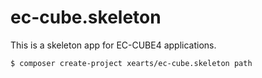 # ec-cube.skeleton

This is a skeleton app for EC-CUBE4 applications.

    $ composer create-project xearts/ec-cube.skeleton path

